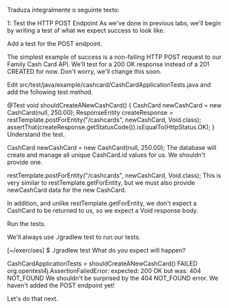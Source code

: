 Traduza integralmente o seguinte texto:

1: Test the HTTP POST Endpoint
As we've done in previous labs, we'll begin by writing a test of what we expect success to look like.

Add a test for the POST endpoint.

The simplest example of success is a non-failing HTTP POST request to our Family Cash Card API. We'll test for a 200 OK response instead of a 201 CREATED for now. Don't worry, we'll change this soon.

Edit src/test/java/example/cashcard/CashCardApplicationTests.java and add the following test method.

@Test
void shouldCreateANewCashCard() {
   CashCard newCashCard = new CashCard(null, 250.00);
   ResponseEntity<Void> createResponse = restTemplate.postForEntity("/cashcards", newCashCard, Void.class);
   assertThat(createResponse.getStatusCode()).isEqualTo(HttpStatus.OK);
}
Understand the test.

CashCard newCashCard = new CashCard(null, 250.00);
The database will create and manage all unique CashCard.id values for us. We shouldn't provide one.

restTemplate.postForEntity("/cashcards", newCashCard, Void.class);
This is very similar to restTemplate.getForEntity, but we must also provide newCashCard data for the new CashCard.

In addition, and unlike restTemplate.getForEntity, we don't expect a CashCard to be returned to us, so we expect a Void response body.

Run the tests.

We'll always use ./gradlew test to run our tests.

[~/exercises] $ ./gradlew test
What do you expect will happen?

CashCardApplicationTests > shouldCreateANewCashCard() FAILED
   org.opentest4j.AssertionFailedError:
   expected: 200 OK
   but was: 404 NOT_FOUND
We shouldn't be surprised by the 404 NOT_FOUND error. We haven't added the POST endpoint yet!

Let's do that next.